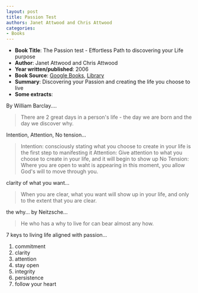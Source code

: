 ```yaml
---
layout: post
title: Passion Test
authors: Janet Attwood and Chris Attwood
categories:
- Books
---
```


- **Book Title**: The Passion test - Effortless Path to discovering your Life purpose
- **Author**: Janet Attwood and Chris Attwood
- **Year written/published**: 2006
- **Book Source**: [Google Books](http://books.google.com/books?id=e3wkZZPJWEQC&dq=passion+test+attwood&cd=1), [Library](http://catalogue.nlb.gov.sg/cgi-bin/cw_cgi?fullRecord+28641+3002+13071088+1+0)
- **Summary**: Discovering your Passion and creating the life you choose to live
- **Some extracts**:

By William Barclay....

> There are 2 great days in a person's life - the day we are born and the day we discover why.

Intention, Attention, No tension...

> Intention: consciously stating what you choose to create in your life is the first step to manifesting it Attention: Give attention to what you choose to create in your life, and it will begin to show up No Tension: Where you are open to waht is appearing in this moment, you allow God's will to move through you.

clarity of what you want...

> When you are clear, what you want will show up in your life, and only to the extent that you are clear.

the why... by Neitzsche...

> He who has a why to live for can bear almost any how.

7 keys to living life aligned with passion...

1. commitment
2. clarity
3. attention
4. stay open
5. integrity
6. persistence
7. follow your heart
